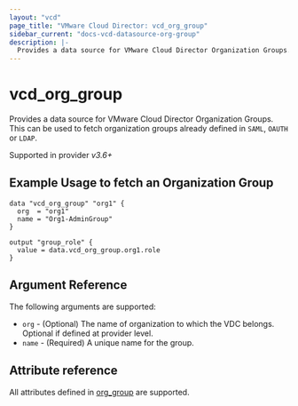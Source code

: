```yaml
---
layout: "vcd"
page_title: "VMware Cloud Director: vcd_org_group"
sidebar_current: "docs-vcd-datasource-org-group"
description: |-
  Provides a data source for VMware Cloud Director Organization Groups.
---
```


# vcd\_org\_group

Provides a data source for VMware Cloud Director Organization Groups. This can be used to fetch organization groups already defined in `SAML`, `OAUTH` or `LDAP`.

Supported in provider *v3.6+*

## Example Usage to fetch an Organization Group

```hcl
data "vcd_org_group" "org1" {
  org  = "org1"
  name = "Org1-AdminGroup"
}

output "group_role" {
  value = data.vcd_org_group.org1.role
}
```


## Argument Reference

The following arguments are supported:

* `org` - (Optional) The name of organization to which the VDC belongs. Optional if defined at provider level.
* `name` - (Required) A unique name for the group.

## Attribute reference

All attributes defined in [org_group](/providers/vmware/vcd/latest/docs/resources/org_group#attribute-reference) are supported.